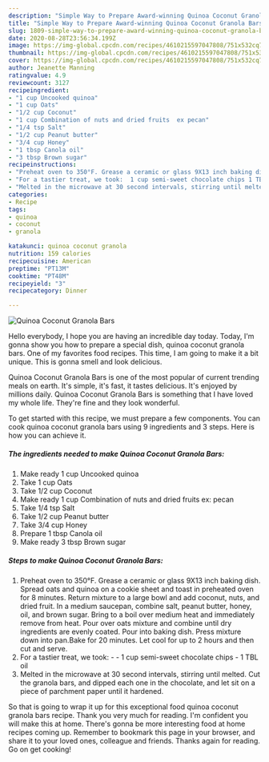 ```yaml
---
description: "Simple Way to Prepare Award-winning Quinoa Coconut Granola Bars"
title: "Simple Way to Prepare Award-winning Quinoa Coconut Granola Bars"
slug: 1809-simple-way-to-prepare-award-winning-quinoa-coconut-granola-bars
date: 2020-08-28T23:56:34.199Z
image: https://img-global.cpcdn.com/recipes/4610215597047808/751x532cq70/quinoa-coconut-granola-bars-recipe-main-photo.jpg
thumbnail: https://img-global.cpcdn.com/recipes/4610215597047808/751x532cq70/quinoa-coconut-granola-bars-recipe-main-photo.jpg
cover: https://img-global.cpcdn.com/recipes/4610215597047808/751x532cq70/quinoa-coconut-granola-bars-recipe-main-photo.jpg
author: Jeanette Manning
ratingvalue: 4.9
reviewcount: 3127
recipeingredient:
- "1 cup Uncooked quinoa"
- "1 cup Oats"
- "1/2 cup Coconut"
- "1 cup Combination of nuts and dried fruits  ex pecan"
- "1/4 tsp Salt"
- "1/2 cup Peanut butter"
- "3/4 cup Honey"
- "1 tbsp Canola oil"
- "3 tbsp Brown sugar"
recipeinstructions:
- "Preheat oven to 350°F. Grease a ceramic or glass 9X13 inch baking dish.  Spread oats and quinoa on a cookie sheet and toast in preheated oven for 8 minutes. Return mixture to a large bowl and add coconut, nuts, and dried fruit.  In a medium saucepan, combine salt, peanut butter, honey, oil, and brown sugar. Bring to a boil over medium heat and immediately remove from heat. Pour over oats mixture and combine until dry ingredients are evenly coated. Pour into baking dish. Press mixture down into pan.Bake for 20 minutes. Let cool for up to 2 hours and then cut and serve."
- "For a tastier treat, we took:  1 cup semi-sweet chocolate chips 1 TBL oil"
- "Melted in the microwave at 30 second intervals, stirring until melted.  Cut the granola bars, and dipped each one in the chocolate, and let sit on a piece of parchment paper until it hardened."
categories:
- Recipe
tags:
- quinoa
- coconut
- granola

katakunci: quinoa coconut granola 
nutrition: 159 calories
recipecuisine: American
preptime: "PT13M"
cooktime: "PT48M"
recipeyield: "3"
recipecategory: Dinner

---
```



![Quinoa Coconut Granola Bars](https://img-global.cpcdn.com/recipes/4610215597047808/751x532cq70/quinoa-coconut-granola-bars-recipe-main-photo.jpg)

Hello everybody, I hope you are having an incredible day today. Today, I'm gonna show you how to prepare a special dish, quinoa coconut granola bars. One of my favorites food recipes. This time, I am going to make it a bit unique. This is gonna smell and look delicious.



Quinoa Coconut Granola Bars is one of the most popular of current trending meals on earth. It's simple, it's fast, it tastes delicious. It's enjoyed by millions daily. Quinoa Coconut Granola Bars is something that I have loved my whole life. They're fine and they look wonderful.


To get started with this recipe, we must prepare a few components. You can cook quinoa coconut granola bars using 9 ingredients and 3 steps. Here is how you can achieve it.

<!--inarticleads1-->

##### The ingredients needed to make Quinoa Coconut Granola Bars:

1. Make ready 1 cup Uncooked quinoa
1. Take 1 cup Oats
1. Take 1/2 cup Coconut
1. Make ready 1 cup Combination of nuts and dried fruits  ex: pecan
1. Take 1/4 tsp Salt
1. Take 1/2 cup Peanut butter
1. Take 3/4 cup Honey
1. Prepare 1 tbsp Canola oil
1. Make ready 3 tbsp Brown sugar




<!--inarticleads2-->

##### Steps to make Quinoa Coconut Granola Bars:

1. Preheat oven to 350°F. Grease a ceramic or glass 9X13 inch baking dish.  Spread oats and quinoa on a cookie sheet and toast in preheated oven for 8 minutes. Return mixture to a large bowl and add coconut, nuts, and dried fruit.  In a medium saucepan, combine salt, peanut butter, honey, oil, and brown sugar. Bring to a boil over medium heat and immediately remove from heat. Pour over oats mixture and combine until dry ingredients are evenly coated. Pour into baking dish. Press mixture down into pan.Bake for 20 minutes. Let cool for up to 2 hours and then cut and serve.
1. For a tastier treat, we took: -  - 1 cup semi-sweet chocolate chips - 1 TBL oil
1. Melted in the microwave at 30 second intervals, stirring until melted.  Cut the granola bars, and dipped each one in the chocolate, and let sit on a piece of parchment paper until it hardened.




So that is going to wrap it up for this exceptional food quinoa coconut granola bars recipe. Thank you very much for reading. I'm confident you will make this at home. There's gonna be more interesting food at home recipes coming up. Remember to bookmark this page in your browser, and share it to your loved ones, colleague and friends. Thanks again for reading. Go on get cooking!
